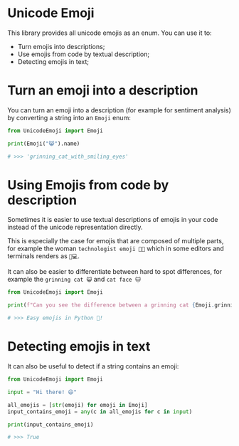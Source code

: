 # Unicode Emoji

This library provides all unicode emojis as an enum. You can use it to:

* Turn emojis into descriptions;
* Use emojis from code by textual description;
* Detecting emojis in text;

# Turn an emoji into a description
You can turn an emoji into a description (for example for sentiment analysis) by converting a string into an `Emoji` enum:

```python
from UnicodeEmoji import Emoji

print(Emoji("😸").name)

# >>> 'grinning_cat_with_smiling_eyes'

```

# Using Emojis from code by description
Sometimes it is easier to use textual descriptions of emojis in your code instead of the unicode representation directly. 

This is especially the case for emojis that are composed of multiple parts, for example the woman `technologist emoji 👩‍💻` which in some editors and terminals renders as `👩💻`. 

It can also be easier to differentiate between hard to spot differences, for example the `grinning cat 😺` and `cat face 🐱`

```python
from UnicodeEmoji import Emoji

print(f"Can you see the difference between a grinning cat {Emoji.grinning_cat} and a cat face {Emoji.cat_face}?")

# >>> Easy emojis in Python 🐍!
```

# Detecting emojis in text
It can also be useful to detect if a string contains an emoji:

```python
from UnicodeEmoji import Emoji

input = "Hi there! 😄"

all_emojis = [str(emoji) for emoji in Emoji]
input_contains_emoji = any(c in all_emojis for c in input)

print(input_contains_emoji)

# >>> True

```